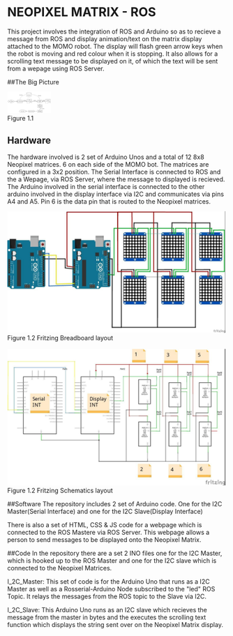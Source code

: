 # NEOPIXEL MATRIX - ROS

This project involves the integration of ROS and Arduino so as to recieve a message from ROS and display animation/text on the matrix display attached to the MOMO robot.
The display will flash green arrow keys when the robot is moving and red colour when it is stopping. It also allows for a scrolling text message to be displayed on it, of which the text will be sent from a wepage using ROS Server.

##The Big Picture


<img src= "images/ros_diagram.jpg" width = "100">
<br>Figure 1.1</img>

## Hardware

The hardware involved is 2 set of Arduino Unos and a total of 12 8x8 Neopixel matrices. 6 on each side of the MOMO bot. The matrices are configured in a 3x2 position. The Serial Interface is connected to ROS and the a Wepage, via ROS Server, where the message to displayed is recieved. The Arduino involved in the serial interface is connected to the other arduino involved in the display interface via I2C and communicates via pins A4 and A5. Pin 6 is the data pin that is routed to the Neopixel matrices.



<img src="images/breadboard.jpg" width = "500">
<br>Figure 1.2 Fritzing Breadboard layout</img>



<br/>
<br/>

<img src = "images/schematics.jpg" width = "500">
<br>Figure 1.2 Fritzing Schematics layout</img>


##Software
The repository includes 2 set of Arduino code. One for the I2C Master(Serial Interface) and one for the I2C Slave(Display Interface)

There is also a set of HTML, CSS & JS code for a webpage which is connected to the ROS Mastere via ROS Server. This webpage allows a person to send messages to be displayed onto the Neopixel Matrix.

##Code
In the repository there are a set 2 INO files one for the I2C Master, which is hooked up to the ROS Master and one for the I2C slave which is connected to the Neopixel Matrices.

I_2C_Master: This set of code is for the Arduino Uno that runs as a I2C Master as well as a Rosserial-Arduino Node subscribed to the "led" ROS Topic. It relays the messages from the ROS topic to the Slave via I2C.


I_2C_Slave: This Arduino Uno runs as an I2C slave which recieves the message from the master in bytes and the executes the scrolling text function which displays the string sent over on the Neopixel Matrix display.








